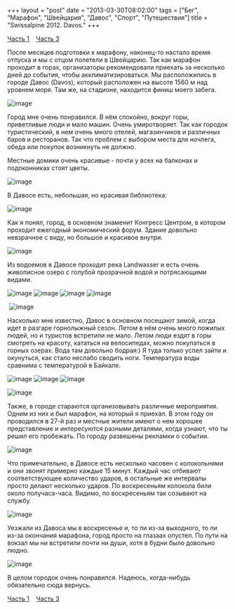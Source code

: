 +++
layout = "post"
date = "2013-03-30T08:02:00"
tags = ["Бег", "Марафон", "Швейцария", "Давос", "Спорт", "Путешествия"]
title = "Swissalpine 2012. Davos."
+++

[Часть 1](http://theuniversearound.tumblr.com/post/46657540054/swissalpine-2012-k42)    [Часть 3](http://theuniversearound.tumblr.com/post/46657622418/swissalpine-2012)

После месяцев подготовки к марафону, наконец-то настало время отпуска и мы с отцом полетели в Швейцарию. Так как марафон проходит в горах, организаторы рекомендовали приехать за несколько дней до события, чтобы акклиматизироваться. Мы расположились в городе Давос (Davos), который расположен на высоте 1560 м над уровнем моря. Там же, на стадионе, находится финиш моего забега.

![image](/images/a7218b5b37532fa01827075c7892ae58f5a6ebdf28d5e34b15571b79f444af76.jpg)

Город мне очень понравился. В нём спокойно, вокруг горы, приветливые люди и мало машин. Очень умиротворяет. Так как городок туристический, в нем очень много отелей, магазинчиков и различных баров и ресторанов. Так что проблем с выбором места для ночлега, обеда или покупок возникнуть не должно.

Местные домики очень красивые - почти у всех на балконах и подоконниках стоят цветы.

![image](/images/3fa2aec11be0f63813511a76443ade011c6cde463e55d569e2a602bd0c1776a0.jpg)

В Давосе есть, небольшая, но красивая библиотека:

![image](/images/b42c7bc0ecf8d55b565f9585285fef441d0e8ac762b6f62c087884f863381a08.jpg)

Как я понял, город, в основном знаменит Конгресс Центром, в котором проходит ежегодный экономический форум. Здание довольно невзрачное с виду, но большое и красивое внутри.

![image](/images/cbf47ed672cb34f52566ae828349144598008f755d33609ca6ea5d0ebe6589ab.jpg)

Из водоемов в Давосе проходит река Landwasser и есть очень живописное озеро с голубой прозрачной водой и потрясающими видами.

![image](/images/914ffe9c482044ebce77da7244000dee6e3c9d7f2c396dee70f0877cf188295c.jpg) ![image](/images/5c8dfafc0c2d1807432a1eb944a92811d5e11cfcea5eb5effe65bf21506804f3.jpg) ![image](/images/359a5fcd52e5e284e2078495d53d3554405cd08711f30618cdd2b1e7498f57e9.jpg) ![image](/images/a24ca825768e8e5379b6268d95b02420fb80d519698fc03e0e0d835991f0e09f.jpg)

 ![image](/images/ea100161c0352048e3b8f53943223c28e3462fa5bef9584fcb193c9937069271.jpg)

Насколько мне известно, Давос в основном посещают зимой, когда идет в разгаре горнолыжный сезон. Летом в нём очень много пожилых людей, но и туристов встретили не мало. Летом люди ездят в горы смотреть на красоту, кататься на велосипедах, можно покупаться в горных озерах. Вода там довольно бодрая:) Я туда только успел зайти и окунуться, как стало неслабо сводить ноги. Температура воды сравнима с температурой в Байкале.

![image](/images/f87071478b04c1c2faf843c870a658982921ece3e81c04bf27b28ce223bf7788.jpg) ![image](/images/432f090c58f68988641f87681abe0976e6fcc417b4a0391e41d9081cb842700f.jpg) ![image](/images/a407ed2b76f1417ad2a674efb84b88b311f690b9f70fd032d10467c9283c5b1e.jpg)

![image](/images/f681f9208d2276a5550833ec2d9acfc5613ce252957981ae18ceb23b00242b69.jpg)

Также, в городе стараются организовывать различные мероприятия. Одним из них и был марафон, на который я приехал. В этом году он проводился в 27-й раз и местные жители имеют о нем хорошее представление и интересуются разными деталями, когда узнают, что ты решил его пробежать. По городу развешены рекламки о событии.

![image](/images/95d3227543a805fb0e7bb4ac564fbbc3eaa69408a179b39200133cda036291ba.jpg)

Что примечательно, в Давосе есть несколько часовен с колокольнями и они звонят примерно каждые 15 минут. Каждый час отбивают соответствующее количество ударов, в остальные же интервалы просто делают несколько ударов. По воскресеньям колокола били около получаса-часа. Видимо, по воскресеньям так созывают на службу.

![image](/images/fa2d830000174f56427f2a2e138da92f49230554c5ebc55f4a8185209788b116.jpg)

Уезжали из Давоса мы в воскресенье и, то ли из-за выходного, то ли из-за окончания марафона, город просто на глазаах опустел. По пути на вокзал мы ни встретили почти ни души, хотя в будни было довольно людно.

![image](/images/b6c5a0474ebc997a37e4b710cb1dd69c6fbafe3a7cb5269d9e67d613c20463dd.jpg)

В целом городок очень понравился. Надеюсь, когда-нибудь обязательно сюда вернусь.

[Часть 1](http://theuniversearound.tumblr.com/post/46657540054/swissalpine-2012-k42)    [Часть 3](http://theuniversearound.tumblr.com/post/46657622418/swissalpine-2012)